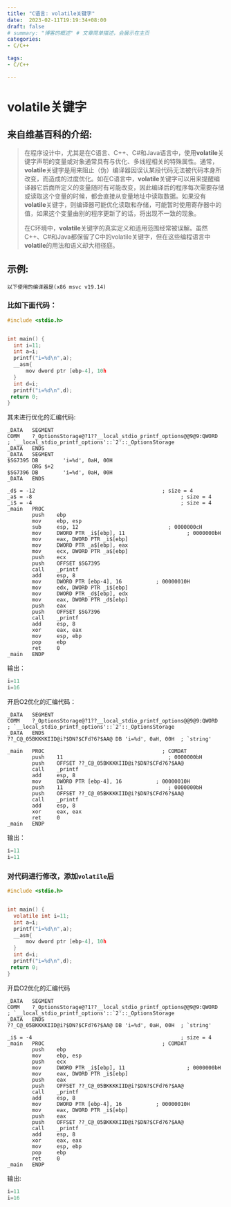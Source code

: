 ```yaml
---
title: "C语言: volatile关键字"
date:  2023-02-11T19:19:34+08:00
draft: false
# summary: "博客的概述" # 文章简单描述，会展示在主页
categories:
- C/C++

tags:
- C/C++

---
```



# volatile关键字

## 来自维基百科的介绍:

>在程序设计中，尤其是在C语言、C++、C#和Java语言中，使用**volatile**关键字声明的变量或对象通常具有与优化、多线程相关的特殊属性。通常，**volatile**关键字是用来阻止（伪）编译器因误认某段代码无法被代码本身所改变，而造成的过度优化。如在C语言中，**volatile**关键字可以用来提醒编译器它后面所定义的变量随时有可能改变，因此编译后的程序每次需要存储或读取这个变量的时候，都会直接从变量地址中读取数据。如果没有**volatile**关键字，则编译器可能优化读取和存储，可能暂时使用寄存器中的值，如果这个变量由别的程序更新了的话，将出现不一致的现象。
>
>在C环境中，**volatile**关键字的真实定义和适用范围经常被误解。虽然C++、C#和Java都保留了C中的volatile关键字，但在这些编程语言中**volatile**的用法和语义却大相径庭。

## 示例:

`以下使用的编译器是(x86 msvc v19.14)`

### 比如下面代码：

```c
#include <stdio.h>


int main() {
  int i=11;
  int a=i;
  printf("i=%d\n",a);
  __asm{
      mov dword ptr [ebp-4], 10h
  }
  int d=i;
  printf("i=%d\n",d);
 return 0;
}
```

其未进行优化的汇编代码:

```assembly
_DATA   SEGMENT
COMM    ?_OptionsStorage@?1??__local_stdio_printf_options@@9@9:QWORD                                                    ; `__local_stdio_printf_options'::`2'::_OptionsStorage
_DATA   ENDS
_DATA   SEGMENT
$SG7395 DB        'i=%d', 0aH, 00H
        ORG $+2
$SG7396 DB        'i=%d', 0aH, 00H
_DATA   ENDS

_d$ = -12                                         ; size = 4
_a$ = -8                                                ; size = 4
_i$ = -4                                                ; size = 4
_main   PROC
        push    ebp
        mov     ebp, esp
        sub     esp, 12                             ; 0000000cH
        mov     DWORD PTR _i$[ebp], 11                    ; 0000000bH
        mov     eax, DWORD PTR _i$[ebp]
        mov     DWORD PTR _a$[ebp], eax
        mov     ecx, DWORD PTR _a$[ebp]
        push    ecx
        push    OFFSET $SG7395
        call    _printf
        add     esp, 8
        mov     DWORD PTR [ebp-4], 16           ; 00000010H
        mov     edx, DWORD PTR _i$[ebp]
        mov     DWORD PTR _d$[ebp], edx
        mov     eax, DWORD PTR _d$[ebp]
        push    eax
        push    OFFSET $SG7396
        call    _printf
        add     esp, 8
        xor     eax, eax
        mov     esp, ebp
        pop     ebp
        ret     0
_main   ENDP
```

输出：

```c
i=11
i=16
```

开启O2优化的汇编代码：

```assembly
_DATA   SEGMENT
COMM    ?_OptionsStorage@?1??__local_stdio_printf_options@@9@9:QWORD                                                    ; `__local_stdio_printf_options'::`2'::_OptionsStorage
_DATA   ENDS
??_C@_05BKKKKIID@i?$DN?$CFd?6?$AA@ DB 'i=%d', 0aH, 00H  ; `string'

_main   PROC                                      ; COMDAT
        push    11                                  ; 0000000bH
        push    OFFSET ??_C@_05BKKKKIID@i?$DN?$CFd?6?$AA@
        call    _printf
        add     esp, 8
        mov     DWORD PTR [ebp-4], 16           ; 00000010H
        push    11                                  ; 0000000bH
        push    OFFSET ??_C@_05BKKKKIID@i?$DN?$CFd?6?$AA@
        call    _printf
        add     esp, 8
        xor     eax, eax
        ret     0
_main   ENDP
```

输出：

```c
i=11
i=11
```

### 对代码进行修改，添加`volatile`后

```c
#include <stdio.h>


int main() {
  volatile int i=11;
  int a=i;
  printf("i=%d\n",a);
  __asm{
      mov dword ptr [ebp-4], 10h
  }
  int d=i;
  printf("i=%d\n",d);
 return 0;
}
```

开启O2优化的汇编代码

```assembly
_DATA   SEGMENT
COMM    ?_OptionsStorage@?1??__local_stdio_printf_options@@9@9:QWORD                                                    ; `__local_stdio_printf_options'::`2'::_OptionsStorage
_DATA   ENDS
??_C@_05BKKKKIID@i?$DN?$CFd?6?$AA@ DB 'i=%d', 0aH, 00H  ; `string'

_i$ = -4                                                ; size = 4
_main   PROC                                      ; COMDAT
        push    ebp
        mov     ebp, esp
        push    ecx
        mov     DWORD PTR _i$[ebp], 11                    ; 0000000bH
        mov     eax, DWORD PTR _i$[ebp]
        push    eax
        push    OFFSET ??_C@_05BKKKKIID@i?$DN?$CFd?6?$AA@
        call    _printf
        add     esp, 8
        mov     DWORD PTR [ebp-4], 16           ; 00000010H
        mov     eax, DWORD PTR _i$[ebp]
        push    eax
        push    OFFSET ??_C@_05BKKKKIID@i?$DN?$CFd?6?$AA@
        call    _printf
        add     esp, 8
        xor     eax, eax
        mov     esp, ebp
        pop     ebp
        ret     0
_main   ENDP
```

输出:

```c
i=11
i=16
```
